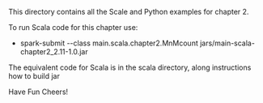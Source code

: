 This directory contains all the Scale and Python examples for chapter 2. 

To run Scala code for this chapter use:

* spark-submit --class main.scala.chapter2.MnMcount jars/main-scala-chapter2_2.11-1.0.jar <args>


The equivalent code for Scala is in the scala directory, along instructions how to build jar

Have Fun
Cheers!
